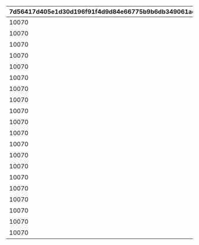 |7d56417d405e1d30d196f91f4d9d84e66775b9b6db349061ac92ec52980ee3fd|9881efcef74e31c7eae03fd48e4e695cf9c1e64b4457a26979a5fa758346e0a8|b3bc8d56e12f3da257eba424248f5c808057bf54b77e8cfb9bdade40b1eea2bb|e71b6060fec974356ae84c87d5dde0958aecaf30c846858b305e63311eeb8693|3cea14a56292353f4a3dabc15807e789e1a53869e4c6e8a7ca1d2163663e8f1a|6638a7a6a590a5f98f7999e4530f76f0a5663c41595bd6062371c4b1a59d77bd|a9633935a1767476ff91bb40f7a7dce2bd656c0af77b77b9b83598501d191144|
| --- | --- | --- | --- | --- | --- | --- |
|10070|絵日記その1|0|0|20039101|1007001|0|
|10070|絵日記その2|1007001|0|20039101|1007002|0|
|10070|絵日記その3|1007002|0|20039103|1007003|0|
|10070|絵日記その4|1007003|0|20039106|1007004|0|
|10070|絵日記その5|1007004|0|20039107|1007005|0|
|10070|絵日記その6|1007005|0|20039110|1007006|0|
|10070|絵日記その7|1007006|0|20039112|1007007|0|
|10070|絵日記その8|1007007|2003901|0|1007008|0|
|10070|エリコの絵日記|1007007|2003901|0|1007009|0|
|10070|シズルの絵日記|1007007|2003901|0|1007010|0|
|10070|絵日記その1(添削)|0|0|20039101|1007011|2021/07/14 21:00:00|
|10070|絵日記その2(添削)|0|0|20039101|1007012|2021/07/14 21:00:00|
|10070|絵日記その3(添削)|0|0|20039103|1007013|2021/07/14 21:00:00|
|10070|絵日記その4(添削)|0|0|20039106|1007014|2021/07/14 21:00:00|
|10070|絵日記その5(添削)|0|0|20039107|1007015|2021/07/14 21:00:00|
|10070|絵日記その6(添削)|0|0|20039110|1007016|2021/07/14 21:00:00|
|10070|絵日記その7(添削)|0|0|20039112|1007017|2021/07/14 21:00:00|
|10070|絵日記その8(添削)|0|2003901|0|1007018|2021/07/14 21:00:00|
|10070|エリコの絵日記(添削)|0|2003901|0|1007019|2021/07/14 21:00:00|
|10070|シズルの絵日記(添削)|0|2003901|0|1007020|2021/07/14 21:00:00|
